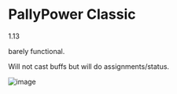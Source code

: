 # PallyPower Classic
1.13

barely functional.

Will not cast buffs but will do assignments/status.

![image](https://user-images.githubusercontent.com/678207/64878062-a5c59e00-d620-11e9-98c6-4f49d44fb077.png)
